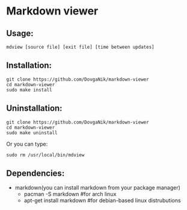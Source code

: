 Markdown viewer
===

Usage:
---

	mdview [source file] [exit file] [time between updates]

Installation:
---

	git clone https://github.com/DovgaNik/markdown-viewer
	cd markdown-viewer
	sudo make install

Uninstallation:
---

	git clone https://github.com/DovgaNik/markdown-viewer
	cd markdown-viewer
	sudo make uninstall

Or you can type:
	
	sudo rm /usr/local/bin/mdview


Dependencies:
---

* markdown(you can install markdown from your package manager)
	* pacman -S markdown #for arch linux
	* apt-get install markdown #for debian-based linux distrubutions

